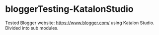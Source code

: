 # bloggerTesting-KatalonStudio
Tested Blogger website: https://www.blogger.com/ using Katalon Studio.
Divided into sub modules.
